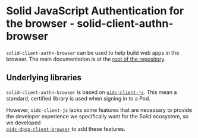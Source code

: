 # Solid JavaScript Authentication for the browser - solid-client-authn-browser

`solid-client-authn-browser` can be used to help build web apps in the browser.
The main documentation is at the [root of the repository](../../README.md). 

## Underlying libraries

`solid-client-authn-browser` is based on [`oidc-client-js`](https://github.com/IdentityModel/oidc-client-js). 
This mean a standard, certified library is used when signing in to a Pod.

However, `oidc-client-js` lacks some features that are necessary to provide the
developer experience we specifically want for the Solid ecosystem, so we
developed  
[`oidc-dpop-client-browser`](https://www.npmjs.com/package/@inrupt/oidc-dpop-client-browser) 
to add these features.
